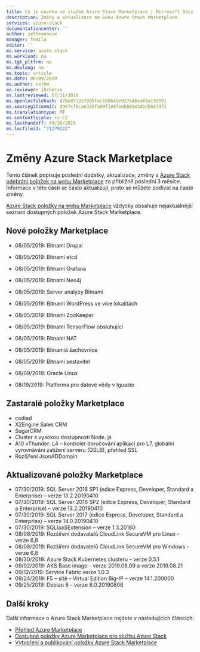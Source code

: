 ```yaml
---
title: Co je nového ve službě Azure Stack Marketplace | Microsoft Docs
description: Změny a aktualizace na webu Azure Stack Marketplace.
services: azure-stack
documentationcenter: ''
author: sethmanheim
manager: femila
editor: ''
ms.service: azure-stack
ms.workload: na
ms.tgt_pltfrm: na
ms.devlang: na
ms.topic: article
ms.date: 08/09/2019
ms.author: sethm
ms.reviewer: ihcherie
ms.lastreviewed: 07/31/2019
ms.openlocfilehash: 878e4712cf805fec188645e92784beaf6a19d591
ms.sourcegitcommit: d967cf8cae320fa09f1e97eeb888e3db5b6e7972
ms.translationtype: MT
ms.contentlocale: cs-CZ
ms.lasthandoff: 09/26/2019
ms.locfileid: "71279122"
---
```

# <a name="azure-stack-marketplace-changes"></a>Změny Azure Stack Marketplace

Tento článek popisuje poslední dodatky, aktualizace, změny a [Azure Stack odebrání položek na webu Marketplace](azure-stack-marketplace-azure-items.md) za přibližně poslední 3 měsíce. Informace v této části se často aktualizují, proto se můžete podívat na časté změny.

[Azure Stack položky na webu Marketplace](azure-stack-marketplace-azure-items.md) vždycky obsahuje nejaktuálnější seznam dostupných položek Azure Stack Marketplace.

## <a name="new-marketplace-items"></a>Nové položky Marketplace

- 08/05/2019: Bitnami Drupal

- 08/05/2019: Bitnami etcd

- 08/05/2019: Bitnami Grafana

- 08/05/2019: Bitnami Neo4j

- 08/05/2019: Server analýzy Bitnami

- 08/05/2019: Bitnami WordPress ve více lokalitách

- 08/05/2019: Bitnami ZooKeeper

- 08/05/2019: Bitnami TensorFlow obsluhující

- 08/05/2019: Bitnami NAT

- 08/05/2019: Bitnamiá šachovnice

- 08/05/2019: Bitnami sestavitel

- 08/09/2019: Oracle Linux

- 08/19/2019: Platforma pro datové vědy v Iguazio


## <a name="deprecated-marketplace-items"></a>Zastaralé položky Marketplace

- codiad
- X2Engine Sales CRM
- SugarCRM
- Cluster s vysokou dostupností Node. js
- A10 vThunder: L4 – kontroler doručování aplikací pro L7, globální vyrovnávání zatížení serveru (GSLB), přehled SSL
- Rozšíření JsonADDomain

## <a name="updated-marketplace-items"></a>Aktualizované položky Marketplace

- 07/30/2019: SQL Server 2016 SP1 (edice Express, Developer, Standard a Enterprise) – verze 13.2.20190410
- 07/30/2019: SQL Server 2016 SP2 (edice Express, Developer, Standard a Enterprise) – verze 13.2.20190410
- 07/30/2019: SQL Server 2017 (edice Express, Developer, Standard a Enterprise) – verze 14.0.20190410
- 07/30/2019: SQLIaaSExtension – verze 1.3.20180
- 08/08/2019: Rozšíření dodavatelů CloudLink SecureVM pro Linux – verze 6,8
- 08/08/2019: Rozšíření dodavatelů CloudLink SecureVM pro Windows – verze 6,8
- 08/30/2019: Azure Stack Kubernetes clusteru – verze 0.5.1
- 09/02/2019: AKS Base image – verze 2019.08.09 a verze 2019.08.21
- 09/12/2019: Service Fabric verze 1.0.3
- 09/24/2019: F5 – sítě – Virtual Edition Big-IP – verze 14.1.200000
- 09/25/2019: Debian 8 – verze 8.0.20190806


## <a name="next-steps"></a>Další kroky

Další informace o Azure Stack Marketplace najdete v následujících článcích:

- [Přehled Azure Marketplace](azure-stack-marketplace.md)
- [Dostupné položky Azure Marketplace pro službu Azure Stack](azure-stack-marketplace-azure-items.md)
- [Vytvoření a publikování položky Azure Stack Marketplace](azure-stack-create-and-publish-marketplace-item.md)
